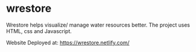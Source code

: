 # wrestore
Wrestore helps visualize/ manage water resources better. The project uses HTML, css and Javascript. 


Website Deployed at: https://wrestore.netlify.com/
